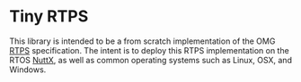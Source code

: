 # Tiny RTPS
This library is intended to be a from scratch implementation of the OMG [RTPS](http://www.omg.org/spec/DDSI-RTPS/) specification.
The intent is to deploy this RTPS implementation on the RTOS [NuttX](nuttx.org), as well as common operating systems such as
Linux, OSX, and Windows.


